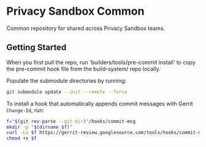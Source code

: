 # Privacy Sandbox Common

Common repository for shared across Privacy Sandbox teams.

## Getting Started

When you first pull the repo, run 'builders/tools/pre-commit install' to copy the pre-commit hook
file from the build-system/ repo locally.

Populate the submodule directories by running:

```sh
git submodule update --init --remote --force
```

To install a hook that automatically appends commit messages with Gerrit `Change-Id`, run:

```sh
f="$(git rev-parse --git-dir)"/hooks/commit-msg
mkdir -p "$(dirname $f)"
curl -Lo $f https://gerrit-review.googlesource.com/tools/hooks/commit-msg
chmod +x $f
```

